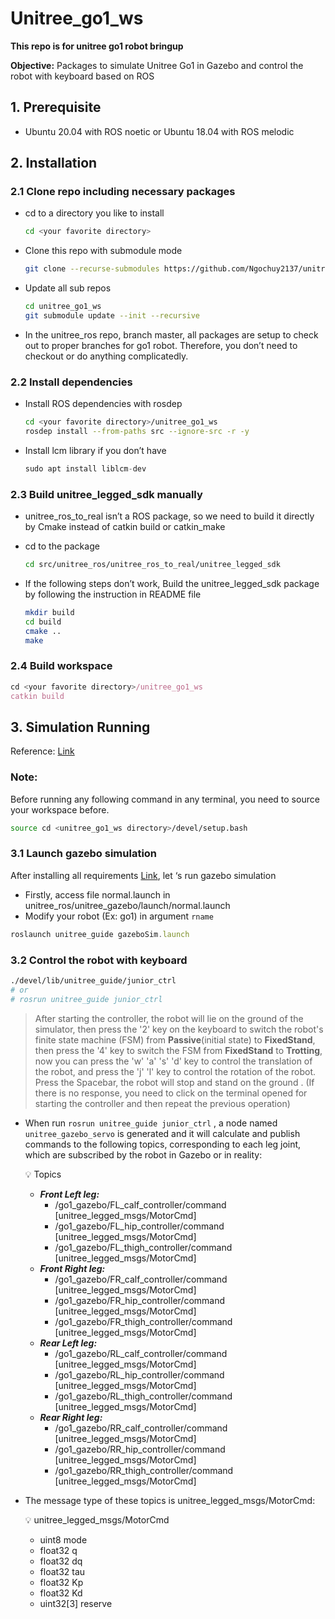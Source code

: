 # Unitree_go1_ws
**This repo is for unitree go1 robot bringup**

**Objective:** Packages to simulate Unitree Go1 in Gazebo and control the robot with keyboard based on ROS

## **1. Prerequisite**

- Ubuntu 20.04 with ROS noetic or Ubuntu 18.04 with ROS melodic

## 2. Installation

### 2.1 Clone repo including necessary packages

- cd to a directory you like to install
    
    ```bash
    cd <your favorite directory>
    ```
    
- Clone this repo with submodule mode
    
    ```bash
    git clone --recurse-submodules https://github.com/Ngochuy2137/unitree_go1_ws.git
    ```
    
- Update all sub repos
    
    ```bash
    cd unitree_go1_ws
    git submodule update --init --recursive
    ```
    
- In the unitree_ros repo, branch master, all packages are setup to check out to proper branches for go1 robot. Therefore, you don’t need to checkout or do anything complicatedly.

### 2.2 Install dependencies

- Install ROS dependencies with rosdep
    
    ```bash
    cd <your favorite directory>/unitree_go1_ws
    rosdep install --from-paths src --ignore-src -r -y
    ```
    
- Install lcm library if you don’t have
    
    ```jsx
    sudo apt install liblcm-dev
    ```
    

### 2.3 Build unitree_legged_sdk manually

- unitree_ros_to_real isn’t a ROS package, so we need to build it directly by Cmake instead of catkin build or catkin_make
- cd to the package
    
    ```bash
    cd src/unitree_ros/unitree_ros_to_real/unitree_legged_sdk
    ```
    
- If the following steps don’t work, Build the unitree_legged_sdk package by following the instruction in README file
    
    ```bash
    mkdir build
    cd build
    cmake ..
    make
    ```
    

### 2.4 Build workspace

```jsx
cd <your favorite directory>/unitree_go1_ws
catkin build
```

## 3. Simulation Running
Reference: [Link](https://github.com/unitreerobotics/unitree_guide/blob/main/README.md)
### Note:

Before running any following command in any terminal, you need to source your workspace before.

```bash
source cd <unitree_go1_ws directory>/devel/setup.bash
```

### 3.1 Launch gazebo simulation

After installing all requirements [Link](https://www.notion.so/2-Installation-b89198feccc54934a9b540d4b7c1f5cc?pvs=21), let ‘s run gazebo simulation

- Firstly, access file normal.launch in unitree_ros/unitree_gazebo/launch/normal.launch
- Modify your robot (Ex: go1) in argument `rname`

```jsx
roslaunch unitree_guide gazeboSim.launch
```

### 3.2 Control the robot with keyboard

```bash
./devel/lib/unitree_guide/junior_ctrl
# or 
# rosrun unitree_guide junior_ctrl
```

> After starting the controller, the robot will lie on the ground of the simulator, then press the '2' key on the keyboard to switch the robot's finite state machine (FSM) from **Passive**(initial state) to **FixedStand**, then press the '4' key to switch the FSM from **FixedStand** to **Trotting**, now you can press the 'w' 'a' 's' 'd' key to control the translation of the robot, and press the 'j' 'l' key to control the rotation of the robot. Press the Spacebar, the robot will stop and stand on the ground . (If there is no response, you need to click on the terminal opened for starting the controller and then repeat the previous operation)
> 

- When run `rosrun unitree_guide junior_ctrl` , a node named `unitree_gazebo_servo` is generated and it will calculate and publish commands to the following topics, corresponding to each leg joint, which are subscribed by the robot in Gazebo or in reality:
    

    💡 Topics
    - ***Front Left leg:***
        - /go1_gazebo/FL_calf_controller/command [unitree_legged_msgs/MotorCmd]
        - /go1_gazebo/FL_hip_controller/command [unitree_legged_msgs/MotorCmd]
        - /go1_gazebo/FL_thigh_controller/command [unitree_legged_msgs/MotorCmd]
    - ***Front Right leg:***
        - /go1_gazebo/FR_calf_controller/command [unitree_legged_msgs/MotorCmd]
        - /go1_gazebo/FR_hip_controller/command [unitree_legged_msgs/MotorCmd]
        - /go1_gazebo/FR_thigh_controller/command [unitree_legged_msgs/MotorCmd]
    - ***Rear Left leg:***
        - /go1_gazebo/RL_calf_controller/command [unitree_legged_msgs/MotorCmd]
        - /go1_gazebo/RL_hip_controller/command [unitree_legged_msgs/MotorCmd]
        - /go1_gazebo/RL_thigh_controller/command [unitree_legged_msgs/MotorCmd]
    - ***Rear Right leg:***
        - /go1_gazebo/RR_calf_controller/command [unitree_legged_msgs/MotorCmd]
        - /go1_gazebo/RR_hip_controller/command [unitree_legged_msgs/MotorCmd]
        - /go1_gazebo/RR_thigh_controller/command [unitree_legged_msgs/MotorCmd]
    </aside>
    
- The message type of these topics is unitree_legged_msgs/MotorCmd:
    
    💡 unitree_legged_msgs/MotorCmd
    - uint8 mode
    - float32 q
    - float32 dq
    - float32 tau
    - float32 Kp
    - float32 Kd
    - uint32[3] reserve
    </aside>